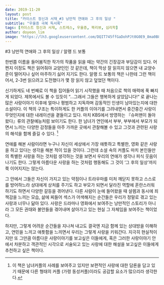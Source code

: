 ```yaml
---
date: 2019-11-20
layout: post
title: "카이스트 정신과 서재_#3 낭만적 연애와 그 후의 일상 "
subtitle: "우울증 극복 독서록"
tags: [카이스트 정신과 서재, 스트레스, 우울증, 북리뷰, 심리학]
author: doyeon_lim
image: "https://lh3.googleusercontent.com/DQIT745ffGaDohPJt0G0E9_8ma0B8T5DLKOnD1D6SLp6EpsXkfDhvOkIewarRQ4VnphcJE8ieUNax5rsCxyC0KmtRKTA0eecjD2d_JAXgyB-qVtOEl8HpJ8PoxqEMmOQOHXTAmNTfKi0gH_R0fCz6U7ZgpehKXTbWIXzga6H7QV_DyUbbPuhOHALG9XHnz9cO4OpA33tPS-PH95CMA51QyJDyThwaSfHzZRfdosMujGHcAEkQAEoof4m2nHUikdSwNyQ7RcyC2f16srFFE_NyCuIDpyKHAbSXCYa60fmWy7dKibgMqnQPQbfDr07vFag1K1NjPvuayQWrv9SaQkeC8lnW77kBxgOn-emXGvvRPFNvJ06W7mxc9sEwAdtRessAR38QqSx8qHOgd1qG-FJCOrAjHWW1X_JlI2NgY8hkd4nyNcBIbQfL0cyxb4CsSc8qbuawUrq1H1ZxIjvi9deinaBs4iJuN0Fys7JCLtVWO23cRlNoqtecHv8RAt-uBCbvc1_VJ93QBvpsTfaaVkHYlpuuc4zOx5Rf2OW0psK-xHPZYUfs_ZmkgQGbvy_5SkXlkrFDY2H8F8C_NAiz1WEXGskL8lbNCZUa9VuBdB9QahIhESGejg9KuFUVjAn1_Wf8OEUsLfse74hk7EpKaWjo0WHGAhQN559UF-EFnC0endKZ5VXKzz4xlf4=w480-h716-no"
---
```



#3 낭만적 연애와 그 후의 일상 / 알랭 드 보통


 한번쯤 이름을 들어봄직한 작가의 작품을 읽을 때는 약간의 긴장감과 부담감이 있다. 어쩐지 이정도 책은 읽어줘야 교양인인 것 같은데, 책이 막상 잘 읽히지 않으면 내 교양수준이 떨어지나 싶어 마주하기 싫어 지기도 한다. 알랭 드 보통의 책은 나한테 그런 책이어서, 2-3번 읽으려고 도전했다가 몇 장 읽지 않고 덮었던 책이다.


  신기하게도 네 번째로 이 책을 집어들어 읽기 시작했을 때 처음으로 책의 매력에 푹 빠지게 되었다. 제목에서도 볼 수 있듯이 “…그래서 그들은 행복하게 살았답니다!“ 로 끝나는 많은 사랑이야기 이후에 얼마나 평범하고 지독하며 감동적인 인생이 남아있는지에 대한 소설이다.
 이 책의 구조는 특이하게도 한 커플의 이야기를 그려내면서 중간중간 사랑이 무엇인지에 대한 내레이션을 곁들이고 있다. 마치 KBS에서 방영하는 『슈퍼맨이 돌아왔다』류의 관찰예능처럼 보이기도 한다. 한 남녀가 연인에서 부부, 부부에서 부모가 되면서 느끼는 다양한 감정들을 아주 가까운 곳에서 관찰해볼 수 있고 그것과 관련된 사랑의 해석을 함께 즐길 수 있다. [^1]


 연애를 해본 사람이라면 누구나 자신이 세상에서 가장 애틋하고 특별한, 영화 같은 사랑을 하고 있다는 생각을 해본 적이 있을 것이다. 그런데 소설 속의 커플도 마치 본인들만의 특별한 사랑을 하는 것처럼 생각하는 것을 보면서 우리의 연애가 생각나 피식 웃음이 나기도 한다. 그렇게 아름다운 사랑을 하는 것처럼 행동해도 그 것이 ‘그 후의 일상’까지 쭉 이어지지는 않는다.


 그 안에서 그들은 자신이 가지고 있는 약점이나 트라우마를 미처 깨닫지 못하고 스스로를 방어하느라 상대에게 상처를 주기도 하고 부모가 되면서 달라진 역할에 혼란스러워 하기도 하면서 다양한 갈등을 겪어낸다. 다른 사람이 눈에 들어왔을 때 설렘과 동시에 죄책감을 느끼는 모습, 삶에 찌들어 섹스가 어색해지는 순간들은 우리가 정말로 겪고 있는 사랑과 너무나 닮아 있다. 사랑은 드라마나 영화에서 보여주는 낭만적인 스토리가 아니라 그 모든 권태와 불안들을 겪어내며 살아가고 있는 현실 그 자체임을 보여주는 책이었다.


 하지만, 그렇게 어려운 순간들을 지나쳐 내고도 결국엔 지금 함께 있는 상대방을 이해하고, 연민을 느끼고 애틋함을 느끼면서 우리는 그렇게 사랑을 키워간다. 지극히 현실적이지만 또 그만큼 아름다운 사랑이야기를 보고싶은 이들에게, 혹은 그러한 사랑이야기 안에서 차분하고 객관적인 시각으로 서술되고 있는 사랑에 대한 해설을 보고싶은 이들에게 추천하고 싶은 책이다.


[^1]: 이 책은 남녀커플의 사례를 보여주고 있지만 보편적인 사랑에 대한 담론을 담고 있기 때문에 다른 형태의 커플 (가령 동성커플)이라도 공감할 요소가 많으리라 생각한다.
